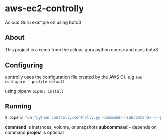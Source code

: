 # aws-ec2-controlly

Acloud Guru example on using boto3

## About

This project is a demo from the acloud guru python course and uses boto3

## Configuring

controlly uses the configuration file created by the AWS Cli. e.g
`aws configure --profile default`

using pipenv
`pipenv install`

## Running

```bash
$ pipenv run "python controlly/controlly.py <command> <subcommand> <--project=PROJECT>"
```

**command** is instances, volume, or snapshots
**subcommand** - depends on command
**project** is optional
